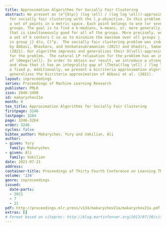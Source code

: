 ```yaml
---
title: Approximation Algorithms for Socially Fair Clustering
abstract: We present an (e^{O(p)} (log \ell) / (log log \ell))-approximation algorithm
  for socially fair clustering with the l_p-objective. In this problem, we are given
  a set of points in a metric space. Each point belongs to one (or several) of \ell
  groups. The goal is to find a k-medians, k-means, or, more generally, l_p-clustering
  that is simultaneously good for all of the groups. More precisely, we need to find
  a set of k centers C so as to minimize the maximum over all groups j of \sum_{u
  in group j} d(u, C)^p.  The socially fair clustering problem was independently proposed
  by Abbasi, Bhaskara, and Venkatasubramanian (2021) and Ghadiri, Samadi, and Vempala
  (2021). Our algorithm improves and generalizes their O(\ell)-approximation algorithms
  for the problem.  The natural LP relaxation for the problem has an integrality gap
  of \Omega(\ell). In order to obtain our result, we introduce a strengthened LP relaxation
  and show that it has an integrality gap of \Theta((log \ell) / (log log \ell)) for
  a fixed p. Additionally, we present a bicriteria approximation algorithm, which
  generalizes the bicriteria approximation of Abbasi et al. (2021).
layout: inproceedings
series: Proceedings of Machine Learning Research
publisher: PMLR
issn: 2640-3498
id: makarychev21a
month: 0
tex_title: Approximation Algorithms for Socially Fair Clustering
firstpage: 3246
lastpage: 3264
page: 3246-3264
order: 3246
cycles: false
bibtex_author: Makarychev, Yury and Vakilian, Ali
author:
- given: Yury
  family: Makarychev
- given: Ali
  family: Vakilian
date: 2021-07-21
address:
container-title: Proceedings of Thirty Fourth Conference on Learning Theory
volume: '134'
genre: inproceedings
issued:
  date-parts:
  - 2021
  - 7
  - 21
pdf: http://proceedings.mlr.press/v134/makarychev21a/makarychev21a.pdf
extras: []
# Format based on citeproc: http://blog.martinfenner.org/2013/07/30/citeproc-yaml-for-bibliographies/
---
```

